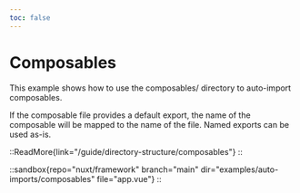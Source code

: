 ```yaml
---
toc: false
---
```


# Composables

This example shows how to use the composables/ directory to auto-import composables.

If the composable file provides a default export, the name of the composable will be mapped to the name of the file. Named exports can be used as-is.

::ReadMore{link="/guide/directory-structure/composables"}
::

::sandbox{repo="nuxt/framework" branch="main" dir="examples/auto-imports/composables" file="app.vue"}
::
